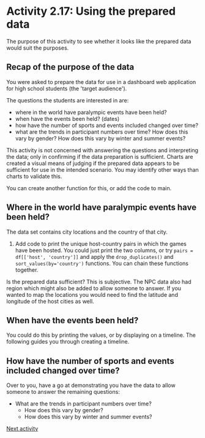 # Activity 2.17: Using the prepared data

The purpose of this activity to see whether it looks like the prepared data would suit the purposes.

## Recap of the purpose of the data

You were asked to prepare the data for use in a dashboard web application for high school students (the 'target
audience').

The questions the students are interested in are:

- where in the world have paralympic events have been held?
- when have the events been held? (dates)
- how have the number of sports and events included changed over time?
- what are the trends in participant numbers over time? How does this vary by gender? How does this vary by winter and
  summer events?

This activity is not concerned with answering the questions and interpreting the data; only in confirming if the data
preparation is sufficient. Charts are created a visual means of judging if the prepared data appears to be sufficient
for use in the intended scenario. You may identify other ways than charts to validate this.

You can create another function for this, or add the code to main.

## Where in the world have paralympic events have been held?

The data set contains city locations and the country of that city.

1. Add code to print the unique host-country pairs in which the games have been hosted. You could just print the two
   columns, or try `pairs = df[['host', 'country']]` and apply the `drop_duplicates()` and `sort_values(by='country')`
   functions. You can chain these functions together.

Is the prepared data sufficient? This is subjective. The NPC data also had region which might also be added to allow
someone to
answer. If you wanted to map the locations you would need to find the latitude and longitude of the host cities as well.

## When have the events been held?

You could do this by printing the values, or by displaying on a timeline. The following guides you through creating a timeline.




## How have the number of sports and events included changed over time?

Over to you, have a go at demonstrating you have the data to allow someone to answer the remaining questions:

- What are the trends in participant numbers over time?
    - How does this vary by gender?
    - How does this vary by winter and summer events?

[Next activity](2-18-next-steps.md)